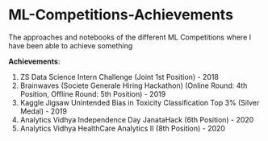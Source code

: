 # ML-Competitions-Achievements
The approaches and notebooks of the different ML Competitions where I have been able to achieve something

**Achievements**:

1) ZS Data Science Intern Challenge (Joint 1st Position) - 2018
2) Brainwaves (Societe Generale Hiring Hackathon) (Online Round: 4th Position, Offline Round: 5th Position) - 2019
3) Kaggle Jigsaw Unintended Bias in Toxicity Classification Top 3% (Silver Medal) - 2019
4) Analytics Vidhya Independence Day JanataHack (6th Position) - 2020
5) Analytics Vidhya HealthCare Analytics II (8th Position) - 2020
